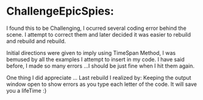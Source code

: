 # ChallengeEpicSpies:
I found this to be Challenging, I ocurred several coding error behind the scene.
I attempt to correct them and later decided it was easier to rebuild and rebuild and rebuild.

Initial directions were given to imply using TimeSpan Method,
I was bemused by all the examples I attempt to insert in my code.
I have said before, I made so many errors ...I should be just fine when I hit them again.

One thing I did appreciate ... 
Last rebuild I realized by:
Keeping the output window open to show errors as you type each letter of the code.
It will save you a lifeTime :}
